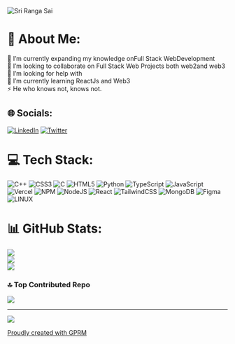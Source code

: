 ![Sri Ranga Sai](https://github.com/theunhackable/theunhackable/assets/53367382/c459e472-3209-4be8-8b29-54851ef11154)
# 💫 About Me:
🔭 I’m currently expanding my knowledge onFull Stack WebDevelopment<br>👯 I’m looking to collaborate on Full Stack Web Projects both web2and web3<br>🤝 I’m looking for help with <br>🌱 I’m currently learning ReactJs and Web3 <br>⚡ He who knows not, knows not. 


## 🌐 Socials:
[![LinkedIn](https://img.shields.io/badge/LinkedIn-%230077B5.svg?logo=linkedin&logoColor=white)](https://linkedin.com/in/https://www.linkedin.com/in/srsp1116) [![Twitter](https://img.shields.io/badge/Twitter-%231DA1F2.svg?logo=Twitter&logoColor=white)](https://twitter.com/https://twitter.com/SriRangaSaiP) 

# 💻 Tech Stack:
![C++](https://img.shields.io/badge/c++-%2300599C.svg?style=for-the-badge&logo=c%2B%2B&logoColor=white) ![CSS3](https://img.shields.io/badge/css3-%231572B6.svg?style=for-the-badge&logo=css3&logoColor=white) ![C](https://img.shields.io/badge/c-%2300599C.svg?style=for-the-badge&logo=c&logoColor=white) ![HTML5](https://img.shields.io/badge/html5-%23E34F26.svg?style=for-the-badge&logo=html5&logoColor=white) ![Python](https://img.shields.io/badge/python-3670A0?style=for-the-badge&logo=python&logoColor=ffdd54) ![TypeScript](https://img.shields.io/badge/typescript-%23007ACC.svg?style=for-the-badge&logo=typescript&logoColor=white) ![JavaScript](https://img.shields.io/badge/javascript-%23323330.svg?style=for-the-badge&logo=javascript&logoColor=%23F7DF1E) ![Vercel](https://img.shields.io/badge/vercel-%23000000.svg?style=for-the-badge&logo=vercel&logoColor=white) ![NPM](https://img.shields.io/badge/NPM-%23000000.svg?style=for-the-badge&logo=npm&logoColor=white) ![NodeJS](https://img.shields.io/badge/node.js-6DA55F?style=for-the-badge&logo=node.js&logoColor=white) ![React](https://img.shields.io/badge/react-%2320232a.svg?style=for-the-badge&logo=react&logoColor=%2361DAFB) ![TailwindCSS](https://img.shields.io/badge/tailwindcss-%2338B2AC.svg?style=for-the-badge&logo=tailwind-css&logoColor=white) ![MongoDB](https://img.shields.io/badge/MongoDB-%234ea94b.svg?style=for-the-badge&logo=mongodb&logoColor=white) 	![Figma](https://img.shields.io/badge/figma-%23F24E1E.svg?style=for-the-badge&logo=figma&logoColor=white) ![LINUX](https://img.shields.io/badge/Linux-FCC624?style=for-the-badge&logo=linux&logoColor=black)
# 📊 GitHub Stats:
![](https://github-readme-stats.vercel.app/api?username=theunhackable&theme=dark&hide_border=true&include_all_commits=true&count_private=true)<br/>
![](https://github-readme-streak-stats.herokuapp.com/?user=theunhackable&theme=dark&hide_border=true)<br/>
![](https://github-readme-stats.vercel.app/api/top-langs/?username=theunhackable&theme=dark&hide_border=true&include_all_commits=true&count_private=true&layout=compact)

### 🔝 Top Contributed Repo
![](https://github-contributor-stats.vercel.app/api?username=theunhackable&limit=5&theme=dark&combine_all_yearly_contributions=true)

---
[![](https://visitcount.itsvg.in/api?id=theunhackable&icon=0&color=0)](https://visitcount.itsvg.in)

[Proudly created with GPRM](https://gprm.itsvg.in)

